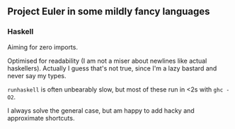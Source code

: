 ## Project Euler in some mildly fancy languages

### Haskell

Aiming for zero imports.

Optimised for readability (I am not a miser about newlines like actual haskellers). Actually I guess that's not true, since I'm a lazy bastard and never say my types.

`runhaskell` is often unbearably slow, but most of these run in <2s with `ghc -O2`.

I always solve the general case, but am happy to add hacky and approximate shortcuts.
